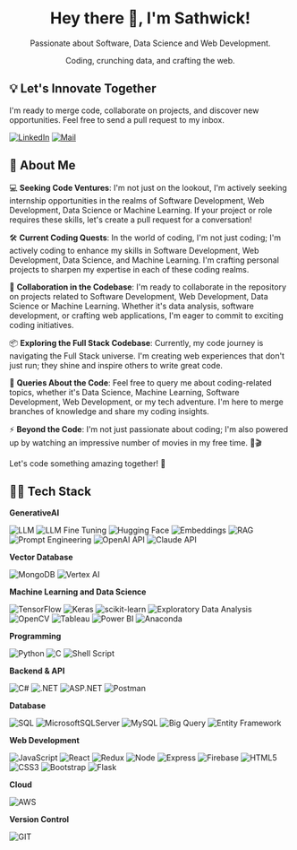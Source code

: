 <h1 align="center">Hey there 👋, I'm Sathwick!</h1>
<!-- <h1 align="center">Hey there 👋, I'm Sathwick! <br> Delighted to e-meet you in the digital realm 🌐.</h1> -->
<div align="center">Passionate about Software, Data Science and Web Development.</div>
<p align="center">Coding, crunching data, and crafting the web.</p>

## 💡 Let's Innovate Together

I'm ready to merge code, collaborate on projects, and discover new opportunities. Feel free to send a pull request to my inbox.

[![LinkedIn](https://img.shields.io/badge/LinkedIn-%230077B5.svg?style=for-the-badge&logo=linkedin&logoColor=white)](https://linkedin.com/in/sathwickreddymora)
[![Mail](https://img.shields.io/badge/Mail-%23D14836.svg?style=for-the-badge&logo=gmail&logoColor=white)](mailto:sathwickreddymora@gmail.com)

<!-- ## 📚 Medium Stories
Dive into my Medium stories where I share insights, experiences, and tech discoveries in the world of coding, data science, and more. Explore the written side of my tech journey! 📝🚀

[![Medium](https://img.shields.io/badge/Medium-12100E?logo=medium&logoColor=white)](https://medium.com/@@sathwickreddy) -->

## 💫 About Me

💻 **Seeking Code Ventures**: I'm not just on the lookout, I'm actively seeking internship opportunities in the realms of Software Development, Web Development, Data Science or Machine Learning. If your project or role requires these skills, let's create a pull request for a conversation!

🛠️ **Current Coding Quests**: In the world of coding, I'm not just coding; I'm actively coding to enhance my skills in Software Development, Web Development, Data Science, and Machine Learning. I'm crafting personal projects to sharpen my expertise in each of these coding realms.

👥 **Collaboration in the Codebase**: I'm ready to collaborate in the repository on projects related to Software Development, Web Development, Data Science or Machine Learning. Whether it's data analysis, software development, or crafting web applications, I'm eager to commit to exciting coding initiatives.

📦 **Exploring the Full Stack Codebase**: Currently, my code journey is navigating the Full Stack universe. I'm creating web experiences that don't just run; they shine and inspire others to write great code.

💬 **Queries About the Code**: Feel free to query me about coding-related topics, whether it's Data Science, Machine Learning, Software Development, Web Development, or my tech adventure. I'm here to merge branches of knowledge and share my coding insights.

⚡ **Beyond the Code**: I'm not just passionate about coding; I'm also powered up by watching an impressive number of movies in my free time. 🍿🎬

Let's code something amazing together! 🌟

## 🧑‍💻 Tech Stack

**GenerativeAI**

![LLM](https://img.shields.io/badge/LLM-f59b42?style=for-the-badge) ![LLM Fine Tuning](https://img.shields.io/badge/LLM%20Fine%20Tuning-119e84?style=for-the-badge&logo=bigquery&logoColor=white) ![Hugging Face](https://img.shields.io/badge/-HuggingFace-FDEE21?style=for-the-badge&logo=HuggingFace&logoColor=black) ![Embeddings](https://img.shields.io/badge/Embeddings-beabf5?style=for-the-badge) ![RAG](https://img.shields.io/badge/RAG-faec70?style=for-the-badge) ![Prompt Engineering](https://img.shields.io/badge/Prompt%20Engineering-4c7cf5?style=for-the-badge) ![OpenAI API](https://img.shields.io/badge/OpenAI%20API-74aa9c?style=for-the-badge&logo=openai&logoColor=white) ![Claude API](https://img.shields.io/badge/Claude%20API-dff02b?style=for-the-badge) 

**Vector Database**

![MongoDB](https://img.shields.io/badge/MongoDB-4EA94B?style=for-the-badge&logo=mongodb&logoColor=white) ![Vertex AI](https://img.shields.io/badge/Vertex%20AI-1da2f0?style=for-the-badge)

**Machine Learning and Data Science**

![TensorFlow](https://img.shields.io/badge/TensorFlow-%23FF6F00.svg?style=for-the-badge&logo=TensorFlow&logoColor=white) ![Keras](https://img.shields.io/badge/Keras-%23D00000.svg?style=for-the-badge&logo=Keras&logoColor=white) ![scikit-learn](https://img.shields.io/badge/scikit--learn-%23F7931E.svg?style=for-the-badge&logo=scikit-learn&logoColor=white) ![Exploratory Data Analysis](https://img.shields.io/badge/Exploratory%20Data%20Analysis-338a43?style=for-the-badge) ![OpenCV](https://img.shields.io/badge/opencv-%23white.svg?style=for-the-badge&logo=opencv&logoColor=white) ![Tableau](https://img.shields.io/badge/Tableau-%23150458.svg?style=for-the-badge&logo=Tableau&logoColor=white) ![Power BI](https://img.shields.io/badge/Power_BI-E6DE0E?style=for-the-badge&logo=powerbi&logoColor=white) ![Anaconda](https://img.shields.io/badge/Anaconda-%2344A833.svg?style=for-the-badge&logo=anaconda&logoColor=white)

**Programming**

![Python](https://img.shields.io/badge/python-3670A0?style=for-the-badge&logo=python&logoColor=ffdd54) ![C](https://img.shields.io/badge/c-%2300599C.svg?style=for-the-badge&logo=c&logoColor=white) ![Shell Script](https://img.shields.io/badge/shell_script-%23121011.svg?style=for-the-badge&logo=gnu-bash&logoColor=white)

**Backend & API**

![C#](https://img.shields.io/badge/c%23-%23239120.svg?style=for-the-badge&logo=csharp&logoColor=white) ![.NET](https://img.shields.io/badge/.NET-512BD4?style=for-the-badge&logo=dotnet&logoColor=white) ![ASP.NET](https://img.shields.io/badge/ASP.NET-b91cd9?style=for-the-badge) ![Postman](https://img.shields.io/badge/Postman-FF6C37?style=for-the-badge&logo=Postman&logoColor=white)

**Database**

![SQL](https://img.shields.io/badge/SQL-e0993d?style=for-the-badge) ![MicrosoftSQLServer](https://img.shields.io/badge/Microsoft%20SQL%20Server-CC2927?style=for-the-badge&logo=microsoft%20sql%20server&logoColor=white) ![MySQL](https://img.shields.io/badge/mysql-%2300000f.svg?style=for-the-badge&logo=mysql&logoColor=white) ![Big Query](https://img.shields.io/badge/Big%20Query-669DF6?style=for-the-badge&logo=bigquery&logoColor=white)  ![Entity Framework](https://img.shields.io/badge/Entity%20Framework-8fe3cf?style=for-the-badge)

**Web Development**

![JavaScript](https://img.shields.io/badge/javascript-%23323330.svg?style=for-the-badge&logo=javascript&logoColor=%23F7DF1E) ![React](https://img.shields.io/badge/react-%2320232a.svg?style=for-the-badge&logo=react&logoColor=%2361DAFB) ![Redux](https://img.shields.io/badge/redux-%23593d88.svg?style=for-the-badge&logo=redux&logoColor=white) ![Node](https://img.shields.io/badge/Node.js-43853D?style=for-the-badge&logo=node.js&logoColor=white) ![Express](https://img.shields.io/badge/Express.js-404D59?style=for-the-badge) ![Firebase](https://img.shields.io/badge/firebase-a08021?style=for-the-badge&logo=firebase&logoColor=ffcd34) ![HTML5](https://img.shields.io/badge/html5-%23E34F26.svg?style=for-the-badge&logo=html5&logoColor=white) ![CSS3](https://img.shields.io/badge/css3-%231572B6.svg?style=for-the-badge&logo=css3&logoColor=white) ![Bootstrap](https://img.shields.io/badge/bootstrap-%238511FA.svg?style=for-the-badge&logo=bootstrap&logoColor=white) ![Flask](https://img.shields.io/badge/Flask-000000?style=for-the-badge&logo=flask&logoColor=white)

**Cloud**

![AWS](https://img.shields.io/badge/AWS-%23FF9900.svg?style=for-the-badge&logo=amazon-aws&logoColor=white)

**Version Control**

![GIT](https://img.shields.io/badge/Git-fc6d26?style=for-the-badge&logo=git&logoColor=white)
